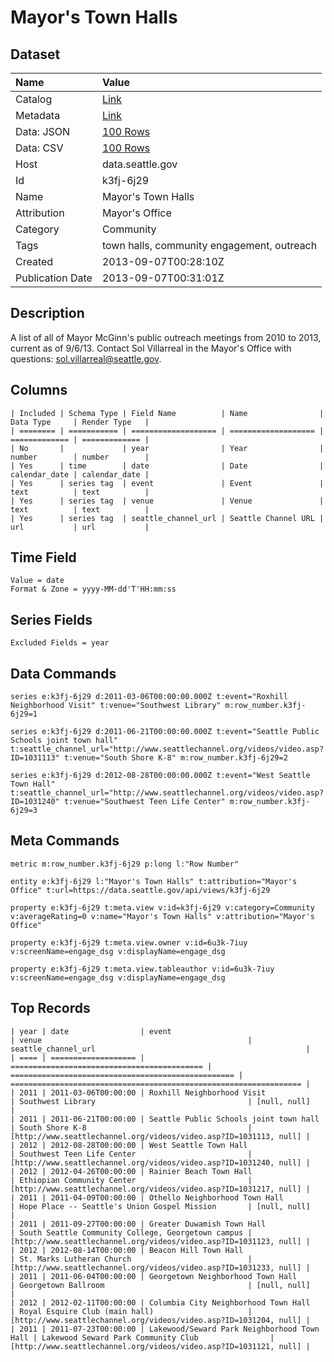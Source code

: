 # Mayor's Town Halls

## Dataset

| Name | Value |
| :--- | :---- |
| Catalog | [Link](https://catalog.data.gov/dataset/mayors-town-halls-6dded) |
| Metadata | [Link](https://data.seattle.gov/api/views/k3fj-6j29) |
| Data: JSON | [100 Rows](https://data.seattle.gov/api/views/k3fj-6j29/rows.json?max_rows=100) |
| Data: CSV | [100 Rows](https://data.seattle.gov/api/views/k3fj-6j29/rows.csv?max_rows=100) |
| Host | data.seattle.gov |
| Id | k3fj-6j29 |
| Name | Mayor's Town Halls |
| Attribution | Mayor's Office |
| Category | Community |
| Tags | town halls, community engagement, outreach |
| Created | 2013-09-07T00:28:10Z |
| Publication Date | 2013-09-07T00:31:01Z |

## Description

A list of all of Mayor McGinn's public outreach meetings from 2010 to 2013, current as of 9/6/13. Contact Sol Villarreal in the Mayor's Office with questions: sol.villarreal@seattle.gov.

## Columns

```ls
| Included | Schema Type | Field Name          | Name                | Data Type     | Render Type   |
| ======== | =========== | =================== | =================== | ============= | ============= |
| No       |             | year                | Year                | number        | number        |
| Yes      | time        | date                | Date                | calendar_date | calendar_date |
| Yes      | series tag  | event               | Event               | text          | text          |
| Yes      | series tag  | venue               | Venue               | text          | text          |
| Yes      | series tag  | seattle_channel_url | Seattle Channel URL | url           | url           |
```

## Time Field

```ls
Value = date
Format & Zone = yyyy-MM-dd'T'HH:mm:ss
```

## Series Fields

```ls
Excluded Fields = year
```

## Data Commands

```ls
series e:k3fj-6j29 d:2011-03-06T00:00:00.000Z t:event="Roxhill Neighborhood Visit" t:venue="Southwest Library" m:row_number.k3fj-6j29=1

series e:k3fj-6j29 d:2011-06-21T00:00:00.000Z t:event="Seattle Public Schools joint town hall" t:seattle_channel_url="http://www.seattlechannel.org/videos/video.asp?ID=1031113" t:venue="South Shore K-8" m:row_number.k3fj-6j29=2

series e:k3fj-6j29 d:2012-08-28T00:00:00.000Z t:event="West Seattle Town Hall" t:seattle_channel_url="http://www.seattlechannel.org/videos/video.asp?ID=1031240" t:venue="Southwest Teen Life Center" m:row_number.k3fj-6j29=3
```

## Meta Commands

```ls
metric m:row_number.k3fj-6j29 p:long l:"Row Number"

entity e:k3fj-6j29 l:"Mayor's Town Halls" t:attribution="Mayor's Office" t:url=https://data.seattle.gov/api/views/k3fj-6j29

property e:k3fj-6j29 t:meta.view v:id=k3fj-6j29 v:category=Community v:averageRating=0 v:name="Mayor's Town Halls" v:attribution="Mayor's Office"

property e:k3fj-6j29 t:meta.view.owner v:id=6u3k-7iuy v:screenName=engage_dsg v:displayName=engage_dsg

property e:k3fj-6j29 t:meta.view.tableauthor v:id=6u3k-7iuy v:screenName=engage_dsg v:displayName=engage_dsg
```

## Top Records

```ls
| year | date                | event                                       | venue                                              | seattle_channel_url                                               | 
| ==== | =================== | =========================================== | ================================================== | ================================================================= | 
| 2011 | 2011-03-06T00:00:00 | Roxhill Neighborhood Visit                  | Southwest Library                                  | [null, null]                                                      | 
| 2011 | 2011-06-21T00:00:00 | Seattle Public Schools joint town hall      | South Shore K-8                                    | [http://www.seattlechannel.org/videos/video.asp?ID=1031113, null] | 
| 2012 | 2012-08-28T00:00:00 | West Seattle Town Hall                      | Southwest Teen Life Center                         | [http://www.seattlechannel.org/videos/video.asp?ID=1031240, null] | 
| 2012 | 2012-04-26T00:00:00 | Rainier Beach Town Hall                     | Ethiopian Community Center                         | [http://www.seattlechannel.org/videos/video.asp?ID=1031217, null] | 
| 2011 | 2011-04-09T00:00:00 | Othello Neighborhood Town Hall              | Hope Place -- Seattle's Union Gospel Mission       | [null, null]                                                      | 
| 2011 | 2011-09-27T00:00:00 | Greater Duwamish Town Hall                  | South Seattle Community College, Georgetown campus | [http://www.seattlechannel.org/videos/video.asp?ID=1031123, null] | 
| 2012 | 2012-08-14T00:00:00 | Beacon Hill Town Hall                       | St. Marks Lutheran Church                          | [http://www.seattlechannel.org/videos/video.asp?ID=1031233, null] | 
| 2011 | 2011-06-04T00:00:00 | Georgetown Neighborhood Town Hall           | Georgetown Ballroom                                | [null, null]                                                      | 
| 2012 | 2012-02-11T00:00:00 | Columbia City Neighborhood Town Hall        | Royal Esquire Club (main hall)                     | [http://www.seattlechannel.org/videos/video.asp?ID=1031204, null] | 
| 2011 | 2011-07-23T00:00:00 | Lakewood/Seward Park Neighborhood Town Hall | Lakewood Seward Park Community Club                | [http://www.seattlechannel.org/videos/video.asp?ID=1031121, null] | 
```